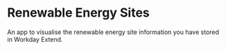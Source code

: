 # Renewable Energy Sites

An app to visualise the renewable energy site information you have stored in Workday Extend. 
